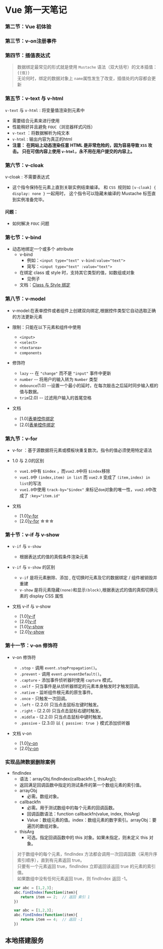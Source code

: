 # Vue 第一天笔记

### 第二节：Vue 初体验

### 第三节：v-on注册事件

### 第四节：插值表达式

> 数据绑定最常见的形式就是使用 `Mustache` 语法（双大括号）的文本插值：`{{值}}` <br>
> 无论何时，绑定的数据对象上 `name`属性发生了改变，插值处的内容都会更新

### 第五节：v-text 与 v-html

`v-text` 与 `v-html` : 将变量值渲染到元素中
- 需要结合元素来进行使用
- 性能稍好并且避免 `FOUC`（浏览器样式闪烁）
- `v-text` ：将数据解析为纯文本
- `v-html` : 输出内容为真正的html
- **注意：
    在网站上动态渲染任意 HTML 是非常危险的，因为容易导致 `XSS` 攻击。
    只在可信内容上使用 `v-html`，永不用在用户提交的内容上。**

### 第六节：v-cloak

v-cloak : 不需要表达式
- 这个指令保持在元素上直到关联实例结束编译。
  和 `CSS `规则如 `[v-cloak] { display: none }` 一起用时，
  这个指令可以隐藏未编译的 Mustache 标签直到实例准备完毕。


#### 问题：

- 如何解决 `FOUC` 问题


### 第七节：v-bind

- 动态地绑定一个或多个 attribute
    + v-bind
        * 例如：`<input type="text" v-bind:value="text">`
        * 简写：`<input type="text" :value="text">`
    + 在绑定 class 或 style 时，支持其它类型的值，如数组或对象
        * 见例子
    + 文档：[Class 与 Style 绑定](http://v1-cn.vuejs.org/guide/class-and-style.html#数组语法-1)


### 第八节：v-model

- v-model:在表单控件或者组件上创建双向绑定,根据控件类型它自动选取正确的方法更新元素
- 限制：只能在以下元素和组件中使用
    + `<input>`
    + `<select>`
    + `<textarea>`
    + `components`
- 修饰符
    + `lazy` -- 在 `"change"` 而不是 `"input"` 事件中更新
    + `number` -- 将用户的输入转为 `Number` 类型
    + `debounce`(1.0) --设置一个最小的延时，在每次敲击之后延时同步输入框的值与数据。
    + `trim`(2.0) -- 过滤用户输入的首尾空格

- 文档
    + [1.0][表单控件绑定](http://v1-cn.vuejs.org/guide/forms.html)
    + [2.0][表单控件绑定](https://cn.vuejs.org/v2/guide/forms.html#lazy)

### 第九节：v-for

- v-for ：基于源数据将元素或模板块重复数次。指令的值必须使用特定语法

- 1.0 与 2.0的区别
    + `vue1.0`中有 `$index` ，而`vue2.0`中将 `$index`移除
    + `vue1.0`中 `(index,item) in list`  而 `vue2.0` 变成了 `(item,index) in list`的写法
    + `vue1.0`中使用 `track-by="$index"` 来标记`dom`对象的唯一性，`vue2.0`中改成了 `:key="item.id"`

- 文档
    + [1.0][v-for](http://v1-cn.vuejs.org/guide/list.html)
    + [2.0][v-for](https://cn.vuejs.org/v2/guide/list.html) ☆☆☆

### 第十节：v-if 与 v-show

- `v-if` 与 `v-show`
    + 根据表达式的值的真假条件渲染元素

- `v-if` 与 `v-show` 的区别
    + `v-if` 是将元素删除、添加 , 在切换时元素及它的数据绑定 / 组件被销毁并重建
    + `v-show` 是将元素隐藏`(none)`和显示`(block)`,根据表达式的值的真假切换元素的 display CSS 属性

- 文档 v-if 与 v-show
    + [1.0][v-if](http://v1-cn.vuejs.org/guide/conditional.html)
    + [2.0][v-if](https://cn.vuejs.org/v2/guide/conditional.html)
    + [1.0][v-show](http://v1-cn.vuejs.org/guide/conditional.html#v-show)
    + [2.0][v-show](https://cn.vuejs.org/v2/guide/conditional.html#v-show)

### 第十一节：v-on 修饰符

- v-on 修饰符
    + `.stop` - 调用 `event.stopPropagation()`。
    + `.prevent` - 调用 `event.preventDefault()`。
    + `.capture` - 添加事件侦听器时使用 `capture` 模式。
    + `.self` - 只当事件是从侦听器绑定的元素本身触发时才触发回调。
    + `.native` - 监听组件根元素的原生事件。
    + `.once` - 只触发一次回调。
    + `.left` - (2.2.0) 只当点击鼠标左键时触发。
    + `.right` - (2.2.0) 只当点击鼠标右键时触发。
    + `.middle` - (2.2.0) 只当点击鼠标中键时触发。
    + `.passive` - (2.3.0) 以 `{ passive: true }` 模式添加侦听器

- 文档 v-on
    + [1.0][v-on](http://v1-cn.vuejs.org/api/#v-on)
    + [2.0][v-on](https://cn.vuejs.org/v2/api/#v-on)


### 实现品牌数据删除案例

- findIndex
    + 语法：arrayObj.findIndex(callbackfn [, thisArg]);
    + 返回满足回调函数中指定的测试条件的第一个数组元素的索引值。
    + arrayObj
        * 必需。数组对象。
    + callbackfn
        * 必需。用于测试数组中的每个元素的回调函数。
        * 回调函数语法：function callbackfn(value, index, thisArg)
        * Value：数组元素的值。index：数组元素的数字索引。arrayObj：要遍历的数组对象。
    + thisArg
        * 可选。指定回调函数中的 this 对象。如果未指定，则未定义 this 对象。
> 对于数组中的每个元素，findIndex 方法都会调用一次回调函数（采用升序索引顺序），直到有元素返回 true。  
只要有一个元素返回 true，findIndex 立即返回该返回 true 的元素的索引值。<br>
如果数组中没有任何元素返回 true，则 findIndex 返回 -1。

```javascript
    var abc = [1,2,3];
    abc.findIndex(function(item){
       return item == 2;  // 返回 索引 1
    })
```
```javascript
    var abc = [1,2,3];
    abc.findIndex(function(item){
       return item == 4;  // 返回 -1
    })
```

## 本地搭建服务

